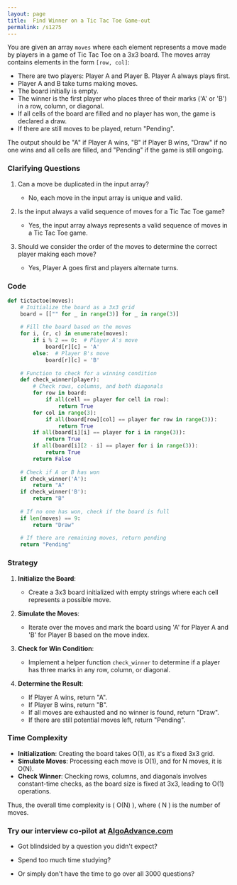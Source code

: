 ```yaml
---
layout: page
title:  Find Winner on a Tic Tac Toe Game-out
permalink: /s1275
---
```


You are given an array `moves` where each element represents a move made by players in a game of Tic Tac Toe on a 3x3 board. The moves array contains elements in the form `[row, col]`:

- There are two players: Player A and Player B. Player A always plays first.
- Player A and B take turns making moves.
- The board initially is empty.
- The winner is the first player who places three of their marks ('A' or 'B') in a row, column, or diagonal.
- If all cells of the board are filled and no player has won, the game is declared a draw.
- If there are still moves to be played, return "Pending".

The output should be "A" if Player A wins, "B" if Player B wins, "Draw" if no one wins and all cells are filled, and "Pending" if the game is still ongoing.

### Clarifying Questions

1. Can a move be duplicated in the input array?
   - No, each move in the input array is unique and valid.

2. Is the input always a valid sequence of moves for a Tic Tac Toe game?
   - Yes, the input array always represents a valid sequence of moves in a Tic Tac Toe game.

3. Should we consider the order of the moves to determine the correct player making each move?
   - Yes, Player A goes first and players alternate turns.

### Code

```python
def tictactoe(moves):
    # Initialize the board as a 3x3 grid
    board = [["" for _ in range(3)] for _ in range(3)]
    
    # Fill the board based on the moves
    for i, (r, c) in enumerate(moves):
        if i % 2 == 0:  # Player A's move
            board[r][c] = 'A'
        else:  # Player B's move
            board[r][c] = 'B'
    
    # Function to check for a winning condition
    def check_winner(player):
        # Check rows, columns, and both diagonals
        for row in board:
            if all(cell == player for cell in row):
                return True
        for col in range(3):
            if all(board[row][col] == player for row in range(3)):
                return True
        if all(board[i][i] == player for i in range(3)):
            return True
        if all(board[i][2 - i] == player for i in range(3)):
            return True
        return False
    
    # Check if A or B has won
    if check_winner('A'):
        return "A"
    if check_winner('B'):
        return "B"
    
    # If no one has won, check if the board is full
    if len(moves) == 9:
        return "Draw"
    
    # If there are remaining moves, return pending
    return "Pending"
```

### Strategy

1. **Initialize the Board**:
   - Create a 3x3 board initialized with empty strings where each cell represents a possible move.

2. **Simulate the Moves**:
   - Iterate over the moves and mark the board using 'A' for Player A and 'B' for Player B based on the move index.

3. **Check for Win Condition**:
   - Implement a helper function `check_winner` to determine if a player has three marks in any row, column, or diagonal.
   
4. **Determine the Result**:
   - If Player A wins, return "A".
   - If Player B wins, return "B".
   - If all moves are exhausted and no winner is found, return "Draw".
   - If there are still potential moves left, return "Pending".

### Time Complexity

- **Initialization**: Creating the board takes O(1), as it's a fixed 3x3 grid.
- **Simulate Moves**: Processing each move is O(1), and for N moves, it is O(N).
- **Check Winner**: Checking rows, columns, and diagonals involves constant-time checks, as the board size is fixed at 3x3, leading to O(1) operations.

Thus, the overall time complexity is \( O(N) \), where \( N \) is the number of moves.


### Try our interview co-pilot at [AlgoAdvance.com](https://algoAdvance.com)

- Got blindsided by a question you didn't expect?

- Spend too much time studying?

- Or simply don't have the time to go over all 3000 questions?

